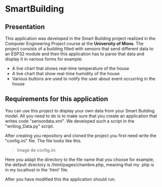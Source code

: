 # SmartBuilding 
## Presentation
This application was developed in the Smart Building project realized in the Computer Engineering Project course at the **University of Mons**. The project consists of a building filled with sensors that send different data to an ESP32 module and then this application has to parse that data and display it in various forms for example: 
* A live chart that shows real-time temperature of the house
* A live chart that show real-time humidity of the house
* Various buttons are used to notify the user about event occurring in the house
  

## Requirements for this application

You can use this project to display your own data from your Smart Building model. All you need to do is to make sure that you create an application that writes code "sensordata.xml". We developed such a script in the "writing_Data.py" script.

After creating you repository and cloned the project you first need write the "config.ini" file. The file looks like this.
>Image de config.ini

Here you adapt the directory to the file name that you choose for example, the default directory is /html/pages/chambre.php, meaning that my .php is in my localhost in the 'html' file.

After you have modified this the application should run.

